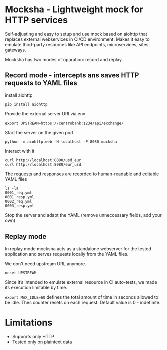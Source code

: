 # Mocksha - Lightweight mock for HTTP services

Self-adjusting and easy to setup and use mock based on aiohttp that replaces external webservices in CI/CD environment. Makes it easy to emulate third-party resources like API endpoints, microservices, sites, gateways.

Mocksha has two modes of oparation: record and replay.

## Record mode - intercepts ans saves HTTP requests to YAML files

install aiohttp

```
pip install aiohttp
```

Provide the external server URI via env 

`export UPSTREAM=https://centrobank:1234/api/exchange/`

Start the server on the given port 

`python -m aiohttp.web -H localhost -P 8080 mocksha`

Interact with it

```
curl http://localhost:8080/usd_eur
curl http://localhost:8080/eur_usd
```

The requests and responses are recorded to human-readable and editable YAML files

```
ls -la
0001_req.yml
0001_resp.yml
0002_req.yml
0003_resp.yml
```

Stop the server and adapt the YAML (remove unneccessary fields, add your own)


## Replay mode

In replay mode mocksha acts as a standalone webserver for the tested application and serves requests locally from the YAML files.

We don't need upstream URL anymore. 

`unset UPSTREAM`

Since it’s intended to emulate external resource in CI auto-tests, we made its execution limitable by time.

`export MAX_IDLE=60` defines the total amount of time in seconds allowed to be idle. Thes counter resets on each request. Default value is 0 - indefinite.

# Limitations

* Supports only HTTP
* Tested only on plaintext data

